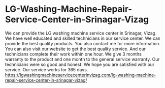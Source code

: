 # LG-Washing-Machine-Repair-Service-Center-in-Srinagar-Vizag
 We can provide the LG washing machine service center in Srinagar, Vizag. We have well educated and skilled technicians in our service center. We can provide the best quality products. You also contact me for more information. You can also visit our website to get the best quality service. And our technicians complete their work within one hour. We give 3 months warranty to the product and one month to the general service warranty. Our technicians were so good and honest. We hope you are satisfied with our service. Our service works for 365 days. https://lgwashingmachineservicecenterinvizag.com/lg-washing-machine-repair-service-center-in-srinagar-vizag/
